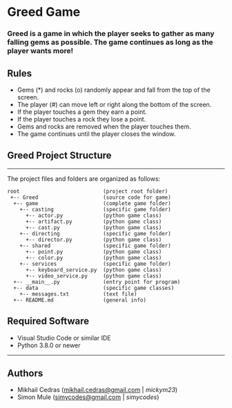 # Greed Game

### Greed is a game in which the player seeks to gather as many falling gems as possible. The game continues as long as the player wants more!

## Rules
* Gems (*) and rocks (o) randomly appear and fall from the top of the screen.
* The player (#) can move left or right along the bottom of the screen.
* If the player touches a gem they earn a point.
* If the player touches a rock they lose a point.
* Gems and rocks are removed when the player touches them.
* The game continues until the player closes the window.

## Greed Project Structure
---
The project files and folders are organized as follows:
```
root                           (project root folder)
 +-- Greed                     (source code for game)
  +-- game                     (complete game folder)
    +-- casting                (specific game folder)
      +-- actor.py             (python game class)
      +-- artifact.py          (python game class)
      +-- cast.py              (python game class)
    +-- directing              (specific game folder)
      +-- director.py          (python game class)
    +-- shared                 (specific game folder)
      +-- point.py             (python game class)
      +-- color.py             (python game class)
    +-- services               (specific game folder)
      +-- keyboard_service.py  (python game class)
      +-- video_service.py     (python game class)
  +-- __main__.py              (entry point for program)
  +-- data                     (specific game classes)
    +-- messages.txt           (text file)
  +-- README.md                (general info)
  ```
  
## Required Software

* Visual Studio Code or similar IDE
* Python 3.8.0 or newer

<hr>

## Authors

* Mikhail Cedras (mikhail.cedras@gmail.com | *mickym23*)
* Simon Mule (simycodes@gmail.com | *simycodes*)
